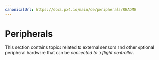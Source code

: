 ```yaml
---
canonicalUrl: https://docs.px4.io/main/de/peripherals/README
---
```


# Peripherals

This section contains topics related to external sensors and other optional peripheral hardware that can be *connected to a flight controller*.